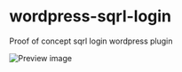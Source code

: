 # wordpress-sqrl-login
Proof of concept sqrl login wordpress plugin

![Preview image](images/wordpress-plugin.jpg)
